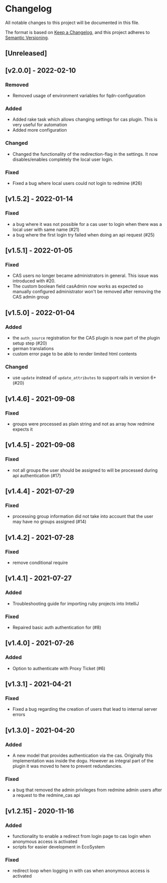 # Changelog
All notable changes to this project will be documented in this file.

The format is based on [Keep a Changelog](https://keepachangelog.com/en/1.0.0/),
and this project adheres to [Semantic Versioning](https://semver.org/spec/v2.0.0.html).

## [Unreleased]

## [v2.0.0] - 2022-02-10
### Removed
- Removed usage of environment variables for fqdn-configuration

### Added
- Added rake task which allows changing settings for cas plugin. This is very useful for automation
- Added more configuration

### Changed
- Changed the functionality of the redirection-flag in the settings. It now disables/enables completely the local user login.

### Fixed
- Fixed a bug where local users could not login to redmine (#26)

## [v1.5.2] - 2022-01-14
### Fixed
- a bug where it was not possible for a cas user to login when there was a local user with same name (#21)
- a bug where the first login try failed when doing an api request (#25)

## [v1.5.1] - 2022-01-05
### Fixed
- CAS users no longer became administrators in general. This issue was introduced with #20.
- The custom boolean field casAdmin now works as expected so manually configured administrator won't be removed
after removing the CAS admin group

## [v1.5.0] - 2022-01-04
### Added
- the `auth_source` registration for the CAS plugin is now part of the plugin setup step (#20)
- german translations
- custom error page to be able to render limited html contents

### Changed
- use `update` instead of `update_attributes` to support rails in version 6+ (#20)

## [v1.4.6] - 2021-09-08
### Fixed
- groups were processed as plain string and not as array how redmine expects it

## [v1.4.5] - 2021-09-08
### Fixed
- not all groups the user should be assigned to will be processed during api authentication (#17)

## [v1.4.4] - 2021-07-29
### Fixed
- processing group information did not take into account that the user may have no groups assigned (#14) 

## [v1.4.2] - 2021-07-28
### Fixed 
- remove conditional require

## [v1.4.1] - 2021-07-27
### Added
- Troubleshooting guide for importing ruby projects into IntelliJ

### Fixed
- Repaired basic auth authentication for (#8)

## [v1.4.0] - 2021-07-26
### Added
- Option to authenticate with Proxy Ticket (#6)

## [v1.3.1] - 2021-04-21
### Fixed
- Fixed a bug regarding the creation of users that lead to internal server errors

## [v1.3.0] - 2021-04-20
### Added
- A new model that provides authentication via the cas. 
  Originally this implementation was inside the dogu. 
  However as integral part of the plugin it was moved to here to prevent redundancies.

### Fixed
- a bug that removed the admin privileges from redmine admin users after a request to the redmine_cas api

## [v1.2.15] - 2020-11-16
### Added
- functionality to enable a redirect from login page to cas login when anonymous access is activated
- scripts for easier development in EcoSystem

### Fixed
- redirect loop when logging in with cas when anonymous access is activated
